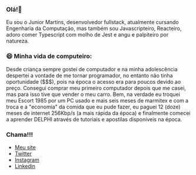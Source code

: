 ### Olá!👋

Eu sou o Junior Martins, desenvolvedor fullstack, atualmente cursando Engenharia da Computação, mas também sou Javascripteiro, Reacteiro, adoro comer Typescript com molho de Jest e angu e palpiteiro por natureza.

### 😄 Minha vida de computeiro:

Desde criança sempre gostei de computador e na minha adolescência despertei a vontade de me tornar programador, no entanto não tinha oportunidade ($$$), pois na época o acesso era para poucos devido ao preço. Consegui comprar meu primeiro computador depois que me casei, mas para isso tive que vender o meu carro. Bem, na verdade eu troquei meu Escort 1985 por um PC usado e mais seis meses de marmitex e com a troca e a "economia" da comida que eu pude fazer, eu paguei 12 (doze) meses de internet 256Kbp/s (a mais rápida da época) e finalmente comecei a aprender DELPHI através de tutoriais e apostilas disponíveis na época.


### Chama!!!
- [Meu site](https://juniormartins.dev)
- [Twitter](https://twitter.com/juniormartinxo)
- [Instagram](https://www.instagram.com/juniormartinxo/)
- [Linkedin](https://www.linkedin.com/in/juniormartinxo/)




<!--
**juniormartinxo/juniormartinxo** is a ✨ _special_ ✨ repository because its `README.md` (this file) appears on your GitHub profile.

Here are some ideas to get you started:

- 🔭 I’m currently working on ...
- 🌱 I’m currently learning ...
- 👯 I’m looking to collaborate on ...
- 🤔 I’m looking for help with ...
- 💬 Ask me about ...
- 📫 How to reach me: ...
- 😄 Pronouns: ...
- ⚡ Fun fact: ...
-->
